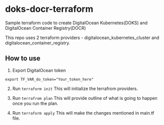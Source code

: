 # doks-docr-terraform
Sample terraform code to create DigitalOcean Kubernetes(DOKS) and DigitalOcean Container Registry(DOCR)

This repo uses 2 terraform providers - digitalocean_kubernetes_cluster and digitalocean_container_registry. 

## How to use

1. Export DigitalOcean token

```
export TF_VAR_do_token="Your_token_here"
```

2. Run ```terraform init```
This will initialize the terrafrom providers.

3. Run ```terrafrom plan```
This will provide outline of what is going to happen once you run the plan.

4. Run ```terraform apply```
This will make the changes mentioned in main.tf file.
